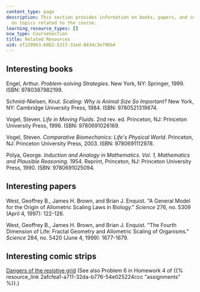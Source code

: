 ```yaml
---
content_type: page
description: This section provides information on books, papers, and comic strips
  on topics related to the course.
learning_resource_types: []
ocw_type: CourseSection
title: Related Resources
uid: ef220963-b8b2-5217-31ed-0434c3e796b4
---
```


Interesting books
-----------------

Engel, Arthur. _Problem-solving Strategies_. New York, NY: Springer, 1999. ISBN: 9780387982199.

Schmid-Nielsen, Knut. _Scaling: Why is Animal Size So Important?_ New York, NY: Cambridge University Press, 1984. ISBN: 9780521319874.

Vogel, Steven. _Life in Moving Fluids_. 2nd rev. ed. Princeton, NJ: Princeton University Press, 1996. ISBN: 9780691026169.

Vogel, Steven. _Comparative Biomechanics: Life's Physical World_. Princeton, NJ: Princeton University Press, 2003. ISBN: 9780691112978.

Pólya, George. _Induction and Analogy in Mathematics. Vol. 1, Mathematics and Plausible Reasoning_. 1954. Reprint, Princeton, NJ: Princeton University Press, 1990. ISBN: 9780691025094.

Interesting papers
------------------

West, Geoffrey B., James H. Brown, and Brian J. Enquist. "A General Model for the Origin of Allometric Scaling Laws in Biology." _Science_ 276, no. 5309 (April 4, 1997): 122-126.

West, Geoffrey B., James H. Brown, and Brian J. Enquist. "The Fourth Dimension of Life: Fractal Geometry and Allometric Scaling of Organisms." _Science_ 284, no. 5420 (June 4, 1999): 1677-1679.

Interesting comic strips
------------------------

[Dangers of the resistive grid](http://xkcd.com/356/) (See also Problem 6 in Homework 4 of {{% resource_link 2afcfea1-a711-32da-b776-54e025224ccc "assignments" %}}.)